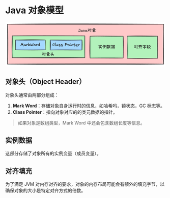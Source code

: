 # Java 对象模型

![Java 对象模型](/public/images/Java%20对象模型.png)

## 对象头（Object Header）

对象头通常由两部分组成：

1. **Mark Word**：存储对象自身运行时的信息，如哈希吗，锁状态，GC 标志等。
2. **Class Pointer**：指向对象对应的的类元数据的指针。

> 如果对象是数组类型，Mark Word 中还会包含数组长度等信息。

## 实例数据

这部分存储了对象所有的实例变量（成员变量）。

## 对齐填充

为了满足 JVM 对内存对齐的要求，对象的内存布局可能会有额外的填充字节，以确保对象的大小是特定对齐方式的倍数。
